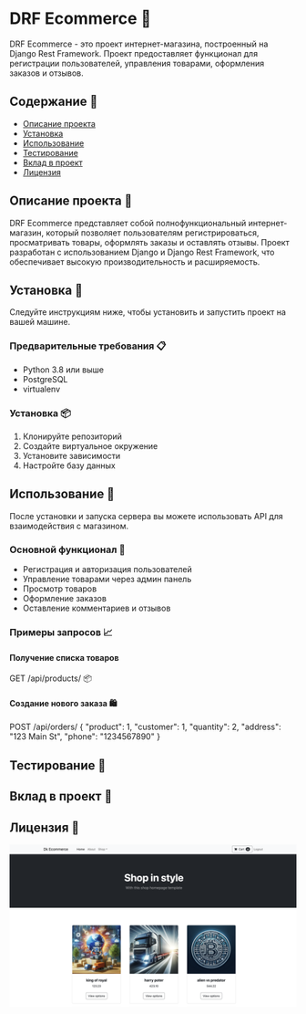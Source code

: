 # DRF Ecommerce 🛒

DRF Ecommerce - это проект интернет-магазина, построенный на Django Rest Framework. Проект предоставляет функционал для регистрации пользователей, управления товарами, оформления заказов и отзывов.

## Содержание 📑

- [Описание проекта](#описание-проекта)
- [Установка](#установка)
- [Использование](#использование)
- [Тестирование](#тестирование)
- [Вклад в проект](#вклад-в-проект)
- [Лицензия](#лицензия)

## Описание проекта 📜

DRF Ecommerce представляет собой полнофункциональный интернет-магазин, который позволяет пользователям регистрироваться, просматривать товары, оформлять заказы и оставлять отзывы. Проект разработан с использованием Django и Django Rest Framework, что обеспечивает высокую производительность и расширяемость.

## Установка 🔧

Следуйте инструкциям ниже, чтобы установить и запустить проект на вашей машине.

### Предварительные требования 📋

- Python 3.8 или выше
- PostgreSQL
- virtualenv

### Установка 📦

1. Клонируйте репозиторий
2. Создайте виртуальное окружение
3. Установите зависимости
4. Настройте базу данных

## Использование 🚀

После установки и запуска сервера вы можете использовать API для взаимодействия с магазином.

### Основной функционал 📌

- Регистрация и авторизация пользователей
- Управление товарами через админ панель
- Просмотр товаров
- Оформление заказов
- Оставление комментариев и отзывов

### Примеры запросов 📈

#### Получение списка товаров

GET /api/products/ 📦

#### Создание нового заказа 🛍️

POST /api/orders/ { "product": 1, "customer": 1, "quantity": 2, "address": "123 Main St", "phone": "1234567890" }


## Тестирование 🧪


## Вклад в проект 🤝


## Лицензия 📜


![home](32222.png)
